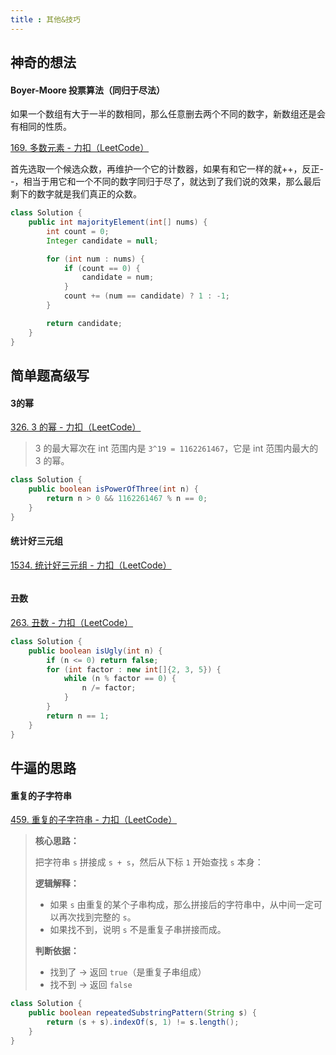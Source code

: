 ```yaml
---
title : 其他&技巧
---
```


## 神奇的想法

#### Boyer-Moore 投票算法（同归于尽法）

如果一个数组有大于一半的数相同，那么任意删去两个不同的数字，新数组还是会有相同的性质。

[169. 多数元素 - 力扣（LeetCode）](https://leetcode.cn/problems/majority-element/description/?envType=study-plan-v2&envId=top-100-liked)

首先选取一个候选众数，再维护一个它的计数器，如果有和它一样的就++，反正--，相当于用它和一个不同的数字同归于尽了，就达到了我们说的效果，那么最后剩下的数字就是我们真正的众数。

```java
class Solution {
    public int majorityElement(int[] nums) {
        int count = 0;
        Integer candidate = null;

        for (int num : nums) {
            if (count == 0) {
                candidate = num;
            }
            count += (num == candidate) ? 1 : -1;
        }

        return candidate;
    }
}
```

## 简单题高级写

#### 3的幂

[326. 3 的幂 - 力扣（LeetCode）](https://leetcode.cn/problems/power-of-three/description/?envType=study-plan-v2&envId=primers-list)

>3 的最大幂次在 int 范围内是 `3^19 = 1162261467`，它是 int 范围内最大的 3 的幂。

```java
class Solution {
    public boolean isPowerOfThree(int n) {
        return n > 0 && 1162261467 % n == 0;
    }
}
```

#### 统计好三元组

[1534. 统计好三元组 - 力扣（LeetCode）](https://leetcode.cn/problems/count-good-triplets/description/?envType=study-plan-v2&envId=primers-list)

```java

```

#### 丑数

[263. 丑数 - 力扣（LeetCode）](https://leetcode.cn/problems/ugly-number/description/?envType=study-plan-v2&envId=primers-list)

```java
class Solution {
    public boolean isUgly(int n) {
        if (n <= 0) return false;
        for (int factor : new int[]{2, 3, 5}) {
            while (n % factor == 0) {
                n /= factor;
            }
        }
        return n == 1;
    }
}
```

## 牛逼的思路

#### 重复的子字符串

[459. 重复的子字符串 - 力扣（LeetCode）](https://leetcode.cn/problems/repeated-substring-pattern/description/?envType=study-plan-v2&envId=programming-skills)

>**核心思路：**
>
>把字符串 `s` 拼接成 `s + s`，然后从下标 `1` 开始查找 `s` 本身：
>
>**逻辑解释：**
>
>- 如果 `s` 由重复的某个子串构成，那么拼接后的字符串中，从中间一定可以再次找到完整的 `s`。
>- 如果找不到，说明 `s` 不是重复子串拼接而成。
>
>**判断依据：**
>
>- 找到了 → 返回 `true`（是重复子串组成）
>- 找不到 → 返回 `false`

```java
class Solution {
    public boolean repeatedSubstringPattern(String s) {
        return (s + s).indexOf(s, 1) != s.length();
    }
}
```



















